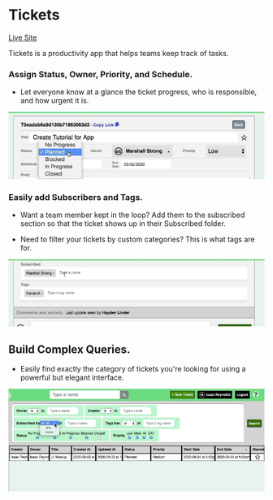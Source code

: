 # Tickets

[Live Site](https://ticats.herokuapp.com/#/login)

Tickets is a productivity app that helps teams keep track of tasks. 

### Assign Status, Owner, Priority, and Schedule.

- Let everyone know at a glance the ticket progress, who is responsible, and how urgent it is. 


![Ticket](readme_ticket_form.gif)


### Easily add Subscribers and Tags.

- Want a team member kept in the loop? Add them to the subscribed section so that the ticket shows up in their Subscribed folder. 

- Need to filter your tickets by custom categories? This is what tags are for.


![Subscribed](readme_subscribed.gif)


## Build Complex Queries.

- Easily find exactly the category of tickets you're looking for using a powerful but elegant interface.


![Query](readme_query.gif)


